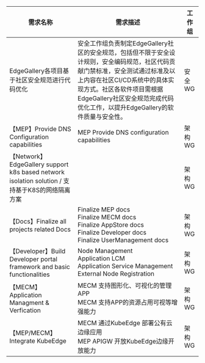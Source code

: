 | **需求名称**                 | **需求描述**         | **工作组**              |
|---------------------------------|------------------|------------------------|
|          EdgeGallery各项目基于社区安全规范进行代码优化               |     安全工作组负责制定EdgeGallery社区的安全规范，包括但不限于安全设计规则，安全编码规范，社区代码贡献门禁标准，安全测试通过标准及以上内容在社区CI/CD系统中的具体实现方式。社区各软件项目需根据EdgeGallery社区安全规范完成代码优化工作，以提升EdgeGallery的软件质量与安全性。     |         安全WG          |
| 【MEP】Provide DNS Configuration capabilities | MEP Provide DNS configuration capabilities  | 架构WG |
| 【Network】EdgeGallery support k8s based network isolation solution / 支持基于K8S的网络隔离方案 |   |  架构WG |
| 【Docs】Finalize all projects related Docs | Finalize MEP docs<br>Finalize MECM docs<br>Finalize AppStore docs<br>Finalize Developer docs<br>Finalize UserManagement docs | 架构WG |
| 【Developer】Build Developer portal framework and basic functionalities | Node Management<br>Application LCM<br>Application Service Management<br>External Node Registration | 架构WG |
| 【MECM】Application Managment & Verfication | MECM 支持图形化、可视化的管理APP<br>MECM 支持APP的资源占用可视等增强能力 | 架构WG |
| 【MEP/MECM】Integrate KubeEdge | MECM 通过KubeEdge 部署公有云边缘应用<br>MEP APIGW 开放KubeEdge边缘开放能力 | 架构WG |